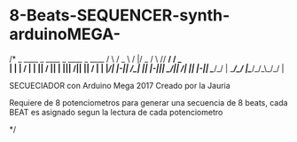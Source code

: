 # 8-Beats-SEQUENCER-synth-arduinoMEGA-



/*   _     ____       _  ____  _     ____  _  ____
   / \   /  _ \     / |/  _ \/ \ /\/  __\/ \/  _ \
   | |   | / \|     | || / \|| | |||  \/|| || / \|
   | |_/\| |-||  /\_| || |-||| \_/||    /| || |-||
   \____/\_/ \|  \____/\_/ \|\____/\_/\_\\_/\_/ \|

  SECUECIADOR con Arduino Mega 2017
  Creado por la Jauria


  Requiere de 8 potenciometros para generar una secuencia de 8 beats,
  cada BEAT es asignado segun la lectura de cada potenciometro

*/
